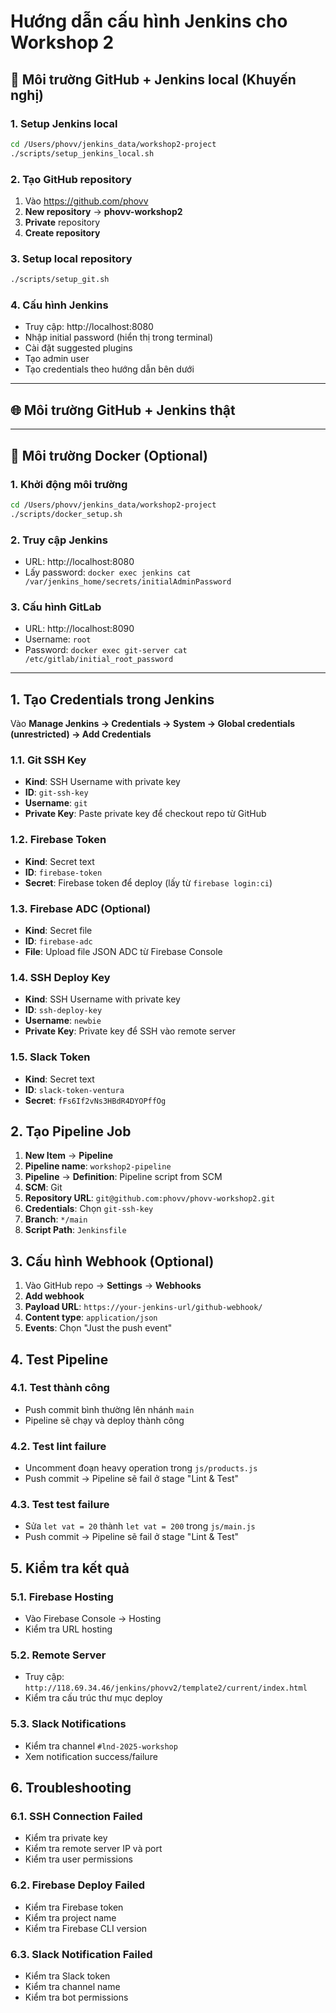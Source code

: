 # Hướng dẫn cấu hình Jenkins cho Workshop 2

## 🚀 Môi trường GitHub + Jenkins local (Khuyến nghị)

### 1. Setup Jenkins local
```bash
cd /Users/phovv/jenkins_data/workshop2-project
./scripts/setup_jenkins_local.sh
```

### 2. Tạo GitHub repository
1. Vào https://github.com/phovv
2. **New repository** → **phovv-workshop2**
3. **Private** repository
4. **Create repository**

### 3. Setup local repository
```bash
./scripts/setup_git.sh
```

### 4. Cấu hình Jenkins
- Truy cập: http://localhost:8080
- Nhập initial password (hiển thị trong terminal)
- Cài đặt suggested plugins
- Tạo admin user
- Tạo credentials theo hướng dẫn bên dưới

---

## 🌐 Môi trường GitHub + Jenkins thật

---

## 🐳 Môi trường Docker (Optional)

### 1. Khởi động môi trường
```bash
cd /Users/phovv/jenkins_data/workshop2-project
./scripts/docker_setup.sh
```

### 2. Truy cập Jenkins
- URL: http://localhost:8080
- Lấy password: `docker exec jenkins cat /var/jenkins_home/secrets/initialAdminPassword`

### 3. Cấu hình GitLab
- URL: http://localhost:8090
- Username: `root`
- Password: `docker exec git-server cat /etc/gitlab/initial_root_password`

---

## 1. Tạo Credentials trong Jenkins

Vào **Manage Jenkins → Credentials → System → Global credentials (unrestricted) → Add Credentials**

### 1.1. Git SSH Key
- **Kind**: SSH Username with private key
- **ID**: `git-ssh-key`
- **Username**: `git`
- **Private Key**: Paste private key để checkout repo từ GitHub

### 1.2. Firebase Token
- **Kind**: Secret text
- **ID**: `firebase-token`
- **Secret**: Firebase token để deploy (lấy từ `firebase login:ci`)

### 1.3. Firebase ADC (Optional)
- **Kind**: Secret file
- **ID**: `firebase-adc`
- **File**: Upload file JSON ADC từ Firebase Console

### 1.4. SSH Deploy Key
- **Kind**: SSH Username with private key
- **ID**: `ssh-deploy-key`
- **Username**: `newbie`
- **Private Key**: Private key để SSH vào remote server

### 1.5. Slack Token
- **Kind**: Secret text
- **ID**: `slack-token-ventura`
- **Secret**: `fFs6If2vNs3HBdR4DYOPffOg`

## 2. Tạo Pipeline Job

1. **New Item** → **Pipeline**
2. **Pipeline name**: `workshop2-pipeline`
3. **Pipeline** → **Definition**: Pipeline script from SCM
4. **SCM**: Git
5. **Repository URL**: `git@github.com:phovv/phovv-workshop2.git`
6. **Credentials**: Chọn `git-ssh-key`
7. **Branch**: `*/main`
8. **Script Path**: `Jenkinsfile`

## 3. Cấu hình Webhook (Optional)

1. Vào GitHub repo → **Settings** → **Webhooks**
2. **Add webhook**
3. **Payload URL**: `https://your-jenkins-url/github-webhook/`
4. **Content type**: `application/json`
5. **Events**: Chọn "Just the push event"

## 4. Test Pipeline

### 4.1. Test thành công
- Push commit bình thường lên nhánh `main`
- Pipeline sẽ chạy và deploy thành công

### 4.2. Test lint failure
- Uncomment đoạn heavy operation trong `js/products.js`
- Push commit → Pipeline sẽ fail ở stage "Lint & Test"

### 4.3. Test test failure
- Sửa `let vat = 20` thành `let vat = 200` trong `js/main.js`
- Push commit → Pipeline sẽ fail ở stage "Lint & Test"

## 5. Kiểm tra kết quả

### 5.1. Firebase Hosting
- Vào Firebase Console → Hosting
- Kiểm tra URL hosting

### 5.2. Remote Server
- Truy cập: `http://118.69.34.46/jenkins/phovv2/template2/current/index.html`
- Kiểm tra cấu trúc thư mục deploy

### 5.3. Slack Notifications
- Kiểm tra channel `#lnd-2025-workshop`
- Xem notification success/failure

## 6. Troubleshooting

### 6.1. SSH Connection Failed
- Kiểm tra private key
- Kiểm tra remote server IP và port
- Kiểm tra user permissions

### 6.2. Firebase Deploy Failed
- Kiểm tra Firebase token
- Kiểm tra project name
- Kiểm tra Firebase CLI version

### 6.3. Slack Notification Failed
- Kiểm tra Slack token
- Kiểm tra channel name
- Kiểm tra bot permissions
